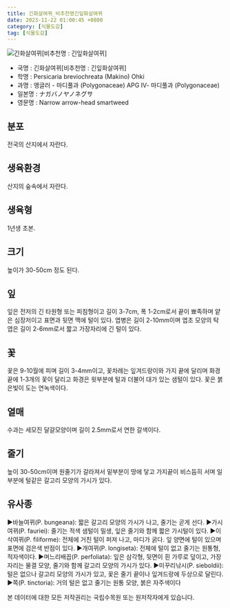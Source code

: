 ```yaml
---
title: 긴화살여뀌_비추천명긴잎화살여뀌
date: 2023-11-22 01:00:45 +0800
category: [식물도감]
tag: [식물도감]
---
```




![긴화살여뀌[비추천명 : 긴잎화살여뀌]](/fileUpload/plants/basic/Polygonaceae/Persicaria/1224/1224_1_th2.jpg)
- 국명 : 긴화살여뀌[비추천명 : 긴잎화살여뀌]
- 학명 : Persicaria breviochreata (Makino) Ohki
- 과명 : 앵글러 - 마디풀과 (Polygonaceae) APG Ⅳ- 마디풀과 (Polygonaceae)
- 일본명 : ナガバノヤノネグサ
- 영문명 : Narrow arrow-head smartweed


## 분포
전국의 산지에서 자란다.
## 생육환경
산지의 숲속에서 자란다.
## 생육형
1년생 초본.
## 크기
높이가 30-50cm 정도 된다.
## 잎
잎은 전저의 긴 타원형 또는 피침형이고 길이 3-7cm, 폭 1-2cm로서 끝이 뾰족하며 얕은 심장저이고 표면과 뒷면 맥에 털이 있다. 엽병은 길이 2-10mm이며 엽초 모양의 탁엽은 길이 2-6mm로서 짧고 가장자리에 긴 털이 있다.
## 꽃
꽃은 9-10월에 피며 길이 3-4mm이고, 꽃차례는 잎겨드랑이와 가지 끝에 달리며 화경 끝에 1-3개의 꽃이 달리고 화경은 윗부분에 털과 더불어 대가 있는 샘털이 있다. 꽃은 붉은빛이 도는 연녹색이다.
## 열매
수과는 세모진 달걀모양이며 길이 2.5mm로서 연한 갈색이다.
## 줄기
높이 30-50cm이며 원줄기가 갈라져서 밑부분이 땅에 닿고 가지끝이 비스듬히 서며 일부분에 털같은 갈고리 모양의 가시가 있다.
## 유사종
▶바늘여뀌(P. bungeana): 짧은 갈고리 모양의 가시가 나고, 줄기는 곧게 선다.▶가시여뀌(P. fauriei): 줄기는 적색 샘털이 밀생, 잎은 줄기와 함께 짧은 가시털이 있다.▶이삭여뀌(P. filiforme): 전체에 거친 털이 퍼져 나고, 마디가 굵다. 잎 양면에 털이 있으며 표면에 검은색 반점이 있다.▶개여뀌(P. longiseta): 전체에 털이 없고 줄기는 원통형, 적자색이다.▶며느리배꼽(P. perfoliata): 잎은 삼각형, 뒷면이 흰 가루로 덮이고, 가장자리는 물결 모양, 줄기와 함께 갈고리 모양의 가시가 있다.▶미꾸리낚시(P. sieboldii): 털은 없으나 갈고리 모양의 가시가 있고, 꽃은 줄기 끝이나 잎겨드랑에 두상으로 달린다.▶쪽(P. tinctoria): 거의 털은 없고 줄기는 원통 모양, 붉은 자주색이다






본 데이터에 대한 모든 저작권리는 국립수목원 또는 원저작자에게 있습니다.
